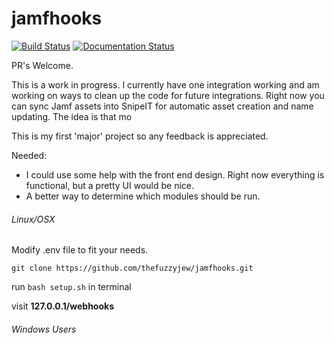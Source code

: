 # jamfhooks
[![Build Status](https://travis-ci.org/thefuzzyjew/jamfhooks.svg?branch=master)](https://travis-ci.org/thefuzzyjew/jamfhooks)
[![Documentation Status](https://readthedocs.org/projects/jamfhooks/badge/?version=latest)](https://jamfhooks.readthedocs.io/en/latest/?badge=latest)

PR's Welcome.

This is a work in progress. I currently have one integration working and am working on ways to clean up the code for future integrations. Right now you can sync Jamf assets into SnipeIT for automatic asset creation and name updating. The idea is that mo

This is my first 'major' project so any feedback is appreciated.

Needed:
- I could use some help with the front end design. Right now everything is functional, but a pretty UI would be nice.
- A better way to determine which modules should be run.




###### Linux/OSX

Modify .env file to fit your needs.

`git clone https://github.com/thefuzzyjew/jamfhooks.git`

run `bash setup.sh` in terminal

visit **127.0.0.1/webhooks**
###### Windows Users
